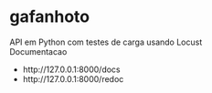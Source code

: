 # gafanhoto
API em Python com testes de carga usando Locust
<br>
Documentacao<br>
<ul>
  <li>http://127.0.0.1:8000/docs</li>
<li>http://127.0.0.1:8000/redoc</li>
</ul>
  

